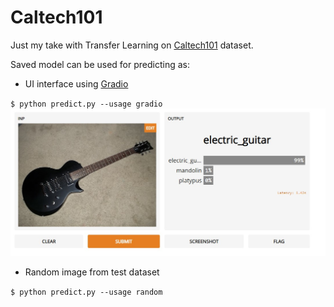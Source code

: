 # Caltech101
Just my take with Transfer Learning on [Caltech101](https://en.wikipedia.org/wiki/Caltech_101) dataset.

Saved model can be used for predicting as:  
- UI interface using [Gradio](https://www.gradio.app/)  
  
`$ python predict.py --usage gradio`  
  ![Gradio](https://github.com/TomislavZupanovic/Caltech101/blob/master/notebooks/Gradio.jpg)  
- Random image from test dataset  
  
`$ python predict.py --usage random`  
